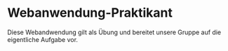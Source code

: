 # Webanwendung-Praktikant
Diese Webandwendung gilt als Übung und bereitet unsere Gruppe auf die eigentliche Aufgabe vor.
